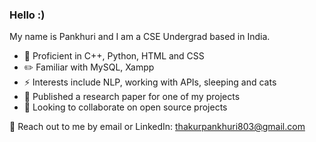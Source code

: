 ### Hello :)
My name is Pankhuri and I am a CSE Undergrad based in India.

 - 🧠 Proficient in C++, Python, HTML and CSS
 - ✏️ Familiar with MySQL, Xampp
 - ⚡ Interests include NLP, working with APIs, sleeping and cats
 - 🌱 Published a research paper for one of my projects
 - 👯 Looking to collaborate on open source projects

<!--learning NLP and working with APIs-->
💬 Reach out to me by email or LinkedIn: thakurpankhuri803@gmail.com
<!--
**punz321/punz321** is a ✨ _special_ ✨ repository because its `README.md` (this file) appears on your GitHub profile.

Here are some ideas to get you started:

- 🔭 I’m currently working on ..

-  Ask me about ...
- 📫 How to reach me: ...

-  Fun fact: ...
-->
